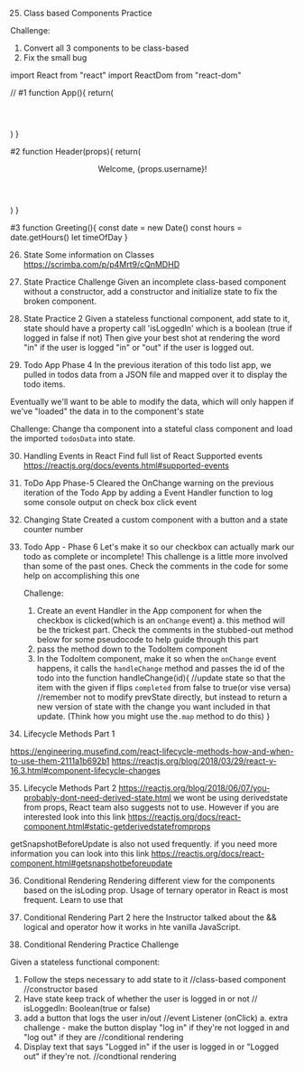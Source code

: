 25. Class based Components Practice 

Challenge: 
1. Convert all 3 components to be class-based 
2. Fix the small bug 

import React from "react"
import ReactDom from "react-dom"

// #1
function App(){
    return(
        <div>
            <Header />
            <Greeting />
        </div>
    )
}

#2 
function Header(props){
    return(
        <header>
            <p>Welcome, {props.username}!</p>
        </header>
    )
}

#3 
function Greeting(){
    const date = new Date()
    const hours = date.getHours()
    let timeOfDay
}

26. State
Some information on Classes https://scrimba.com/p/p4Mrt9/cQnMDHD

27. State Practice
Challenge
Given an incomplete class-based component without a constructor, add a constructor
and initialize state to fix the broken component.

28. State Practice 2
Given a stateless functional component, add state to it, state should have a property call 'isLoggedIn' which is a boolean (true if logged in false if not) 
Then give your best shot at rendering the word "in" if the user is logged "in" or "out" if the user is logged out.

29. Todo App Phase 4 
In the previous iteration of this todo list app, we pulled in todos data from a JSON file and mapped over it to display the todo items.

Eventually we'll want to be able to modify the data, which will only happen if we've "loaded" the data in to the component's state

Challenge: Change tha <App /> component into a stateful class component and load the imported `todosData` into state.

30. Handling Events in React
Find full list of React Supported events 
https://reactjs.org/docs/events.html#supported-events

31. ToDo App Phase-5 
Cleared the OnChange warning on the previous iteration of the Todo App by adding a Event Handler function to log some console output on check box click event 

32. Changing State 
Created a custom component with a button and a state counter number 

33. Todo App - Phase 6
    Let's make it so our checkbox can actually mark our todo as complete or incomplete!
    This challenge is a little more involved than some of the past ones. Check the comments in the code for some help on accomplishing this one

    Challenge:
    1. Create an event Handler in the App component for when the checkbox is clicked(which is an `onChange` event)
        a. this method will be the trickest part. Check the comments in the stubbed-out method below for some pseudocode to help guide through this part
    2. pass the method down to the TodoItem component
    3. In the TodoItem component, make it so when the `onChange` event happens, it calls the `handleChange` method and passes the id of the todo into the function
    handleChange(id){
        //update state so that the item with the given if flips `completed` from false to true(or vise versa)
        //remember not to modify prevState directly, but instead to return a new version of state with the change you want included in that update. (Think how you might use the`.map` method to do this)
    }
34. Lifecycle Methods Part 1 

https://engineering.musefind.com/react-lifecycle-methods-how-and-when-to-use-them-2111a1b692b1
https://reactjs.org/blog/2018/03/29/react-v-16.3.html#component-lifecycle-changes

35. Lifecycle Methods Part 2
https://reactjs.org/blog/2018/06/07/you-probably-dont-need-derived-state.html
we wont be using derivedstate from props, React team also suggests not to use. However if you are interested look into this link https://reactjs.org/docs/react-component.html#static-getderivedstatefromprops

getSnapshotBeforeUpdate is also not used frequently. if you need more information you can look into this link https://reactjs.org/docs/react-component.html#getsnapshotbeforeupdate

36. Conditional Rendering
Rendering different view for the components based on the isLoding prop. Usage of ternary operator in React is most frequent. Learn to use that 

37. Conditional Rendering Part 2
here the Instructor talked about the && logical and operator how it works in hte vanilla JavaScript. 

38. Conditional Rendering Practice
Challenge

Given a stateless functional component:
1. Follow the steps necessary to add state to it
    //class-based component
    //constructor based
2. Have state keep track of whether the user is logged in or not
    // isLoggedIn: Boolean(true or false)
3. add a button that logs the user in/out
    //event Listener (onClick)
    a. extra challenge - make the button display "log in" if they're not logged in and "log out" if they are 
    //conditional rendering
4. Display text that says "Logged in" if the user is logged in or "Logged out" if they're not.
    //condtional rendering

